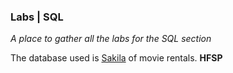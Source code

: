### Labs | SQL

_A place to gather all the labs for the SQL section_

The database used is [Sakila](https://dev.mysql.com/doc/sakila/en/) of movie rentals. __HFSP__